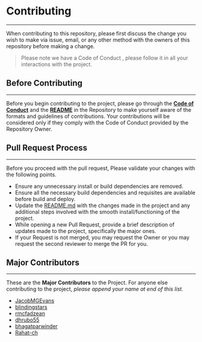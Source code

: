 # **Contributing**
----------------------------
When contributing to this repository, please first discuss the change you wish to make via issue, email, or any other method with the owners of this repository before making a change.

> Please note we have a Code of Conduct , please follow it in all your interactions with the project.

## **Before Contributing**
----------------------------
Before you begin contributing to the project, please go through the [**Code of Conduct**](https://github.com/lake-county-tech-meetup/website/blob/master/CODE_OF_CONDUCT.md) and the [**README**](https://github.com/lake-county-tech-meetup/website/blob/master/README.md) in the Repository to make yourself aware of the formats and guidelines of contributions. Your contributions will be considered only if they comply with the Code of Conduct provided by the Repository Owner.

## **Pull Request Process**
----------------------------
Before you proceed with the pull request, Please validate your changes with the following points.
+ Ensure any unnecessary install or build dependencies are removed.
+ Ensure all the necessary build dependencies and requisites are available before build and deploy.
+ Update the [README.md](https://github.com/lake-county-tech-meetup/website/blob/master/README.md) with the changes made in the project and any additional steps involved with the smooth install/functioning of the project.
+ While opening a new Pull Request, provide a brief description of updates made to the project, specifically the major ones.
+ If your Request is not merged, you may request the Owner or you may request the second reviewer to merge the PR for you.

## **Major Contributors**
----------------------------
These are the **Major Contributors** to the Project. For anyone else contributing to the project, *please append your name at end of this list.*

+ [JacobMGEvans](https://github.com/JacobMGEvans)
+ [blindingstars](https://github.com/blindingstars)
+ [rmcfadzean](https://github.com/rmcfadzean)
+ [dhrubo55](https://github.com/dhrubo55)
+ [bhagatparwinder](https://github.com/bhagatparwinder)
+ [Rahat-ch](https://github.com/Rahat-ch)
